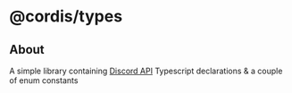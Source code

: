 # @cordis/types

## About
A simple library containing [Discord API](https://discord.com/developers/docs/intro) Typescript declarations & a couple of enum constants
